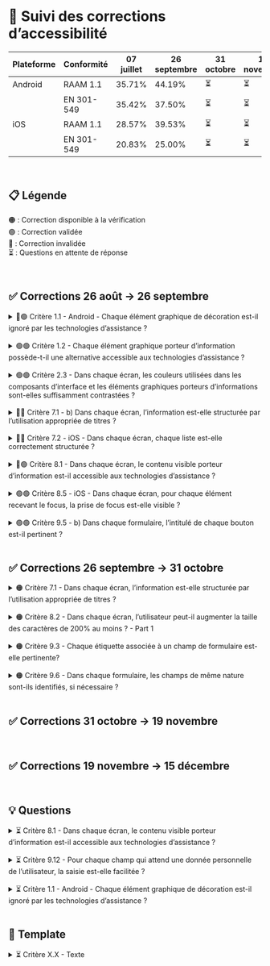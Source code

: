 # 🌈 Suivi des corrections d’accessibilité

| Plateforme | Conformité | 07 juillet | 26 septembre | 31 octobre | 19 novembre | 15 décembre |
| ---------- | ---------- | ---------- | ------------ | ---------- | ----------- | ----------- |
| Android    | RAAM 1.1   | 35.71%     | 44.19%       | ⏳         | ⏳          | ⏳          |
|            | EN 301-549 | 35.42%     | 37.50%       | ⏳         | ⏳          | ⏳          |
| iOS        | RAAM 1.1   | 28.57%     | 39.53%       | ⏳         | ⏳          | ⏳          |
|            | EN 301-549 | 20.83%     | 25.00%       | ⏳         | ⏳          | ⏳          |

<br>

## 📋 Légende

🟠 : Correction disponible à la vérification  
🟢 : Correction validée  
🔴 : Correction invalidée  
⏳ : Questions en attente de réponse

<br>

## ✅ Corrections 26 août → 26 septembre

<details>

<summary> 🔴🟢 Critère 1.1 - Android - Chaque élément graphique de décoration est-il ignoré par les technologies d’assistance ?</summary>

**RAAM** : [Critère 1.1](https://accessibilite.public.lu/fr/raam1.1/referentiel-technique.html#crit-1-1)  
**Ticket** : [PC-37377](https://passculture.atlassian.net/browse/PC-37377)  
**PR** : [#8676](https://github.com/pass-culture/pass-culture-app-native/pull/8676)

**Problème** 😱

- Les emojis étaient vocalisé sur Android car on utilisait `accessibilityHidden` qui ne fonctionne pas.
- Les icons qui étaient présent au début des boutons sont vocalisé "zéro" pour la même raison.

**Correction** 💡

- Refacto du code de `AccessibleTitle` et utilisation de `accessibilityElementsHidden` (iOS) et `importantForAccessibility` (Android) via `hiddenFromScreenReader()` pour ignorer les emojis. Création d'un composant `AccessibleTitle` spécifique web qui permet de garder `aria-hidden` en web pour éviter les problèmes de compatibilité.
- Utilisation du nouveau composant `LinkInsideText` qui ne possède pas d'emojis de lien externe.

**Retours audit** 🔥

iOS : OK

Android : NOK

- (E06) Les puces de listes ont une description similaire (vocalisée "zéro") -> OK elle sont ignorée, mais on peut toujours les atteindre +(nouvelle NC en 7.2)

</details>

<br>

<details>

<summary> 🟢🟢 Critère 1.2 - Chaque élément graphique porteur d’information possède-t-il une alternative accessible aux technologies d’assistance ?</summary>

**RAAM** : [Critère 1.2](https://accessibilite.public.lu/fr/raam1.1/referentiel-technique.html#crit-1-2)  
**Ticket** : [PC-37462](https://passculture.atlassian.net/browse/PC-37462)  
**PR** : [#8653](https://github.com/pass-culture/pass-culture-app-native/pull/8653)

**Problème** 😱

- Pour les SVG, `accessiblityHidden` ne fonctionne pas (car n'existe pas en `react-native`).
- Pour le QR code, il n'est pas accessible au lecteur d'écrans.
- Pour les illustrations des offres et lieux, `accessibilityLabel` n'est pas très clair et compréhensible.

**Correction** 💡

- Pour les SVG, utiliser `accessible` plutôt que `accessiblityHidden`, qui rend disponible l'élément aux lecteurs d'écrans.
- Pour le QR code, il faut ajouter un `accessibilityLabel`, un `accessibilityRole` image et un `accessible` pour rendre la view disponible aux lecteurs d'écrans.
- Pour les illustrations des offres et lieux, il faut simplement changer `accessibilityLabel` pour qu'il soit plus explicite.

</details>

<br>

<details>

<summary> 🟢🟢 Critère 2.3 - Dans chaque écran, les couleurs utilisées dans les composants d’interface et les éléments graphiques porteurs d’informations sont-elles suffisamment contrastées ?</summary>

**RAAM** : [Critère 2.3](https://accessibilite.public.lu/fr/raam1.1/referentiel-technique.html#crit-2-3)  
**Ticket** : [PC-37465](https://passculture.atlassian.net/browse/PC-37465)  
**PR** : [#8577](https://github.com/pass-culture/pass-culture-app-native/pull/8577)

**Problème** 😱  
La bordure du cercle dans les radio button n’était pas suffisamment contrastée pour être visible de tous.

**Correction** 💡  
Utilisation du design token `border.default` à la place de `border.subtle`.

</details>

<br>

<details>

<summary> 🔴🔴 Critère 7.1 - b) Dans chaque écran, l’information est-elle structurée par l’utilisation appropriée de titres ?</summary>

**RAAM** : [Critère 7.1](https://accessibilite.public.lu/fr/raam1.1/referentiel-technique.html#crit-7-1)  
**Ticket** : [PC-37481](https://passculture.atlassian.net/browse/PC-37481)  
**PR** : [#8561](https://github.com/pass-culture/pass-culture-app-native/pull/8561)

**Problème** 😱  
Les titres n’avaient pas de rôle car nous avons ajouté `AccessibilityRole.HEADING` uniquement en web. De plus, ce rôle n’a aucune correspondance en native.

**Correction** 💡  
Utilisation de `AccessibilityRole.HEADER` dans `getHeadingAttrs()` qui permet d’ajouter le rôle dans tous les titres de manière automatique.

**Retours audit** 🔥

iOS : NOK

Android : NOK

- (E04) Les textes "Non conformité", "Dérogation pour charge disproportionnée", "Contenus non soumis à l'obligation d'accessibilité", "Technologies utilisées pour la réalisation de l'application", "Agent utilisateurs, technologies d'assistance et outils utilisés pour vérifier l'accessibilité". Corrections : Le texte "État de conformité" doit être identifié comme un titre (niveau 2 si possible) avec les propriétés natives, par exemple : accessibilityHeading sur Android

- (E09) Le texte "Lieu - Audit Access42". Corrections : Le texte "Lieu - Audit Access42" doit être identifié comme un titre (niveau 1 si possible) avec les propriétés natives, par exemple : accessibilityHeading sur Android. Si possible :

  - Le texte "Modalité de retrait" (niveau 3 si possible)
  - Le texte "Description" (niveau 3 si possible)
  - Le texte "Contact" (niveau 3 si possible)
  - Le texte "Accessibilité" (niveau 3 si possible) (dans ce bloc, sur le même principe, les éléments qui ouvre et ferme du contenu devraient également faire l'objet d'une hiérarchie avec un titrage du contenu)
  - Le texte "Horaires d'ouverture (niveau 3 si possible)

- (E14) Le texte "Rechercher" KO. Corrections : Le texte "Rechercher" doit être identifié comme un titre avec les propriétés natives, par exemple : accessibilityHeading sur Android. Autre cas : Le texte "Livres" (niveau 1 si possible) KO

iOS

</details>

<br>

<details>

<summary> 🔴🔴 Critère 7.2 - iOS - Dans chaque écran, chaque liste est-elle correctement structurée ?</summary>

**RAAM** : [Critère 7.2](https://accessibilite.public.lu/fr/raam1.1/referentiel-technique.html#crit-7-2)  
**Ticket** : [PC-37482](https://passculture.atlassian.net/browse/PC-37482)  
**PR** : [#8607](https://github.com/pass-culture/pass-culture-app-native/pull/8607)

**Problème** 😱  
Certaines listes n’étaient pas identifiées comme des listes `<ul>` et `<li>`.

**Correction** 💡  
Utilisation des composants `Li` associés à des `AccessibilityRole.LIST`.

**Retours audit** 🔥

Android : OK

iOS : NOK

(E02) Les options de recherche dans la modale "Localisation"

(E04) Par exemple :

- Les listes du bloc "Non conformité"
- Les contenus dérogés
- Les technologies utilisées
- Les agents utilisateurs, technologies d'assistance et outils utilisés

(E06) L'ensemble des éléments

Corrections :
Identifier ces éléments comme des listes : créer un container de listes avec List pour iOS.
Dans le cas de contenus HTML (contenus web embarqués), veiller à utiliser les balises HTML appropriées pour créer des listes

</details>

<br>

<details>

<summary> 🔴🟢 Critère 8.1 - Dans chaque écran, le contenu visible porteur d’information est-il accessible aux technologies d’assistance ?</summary>

**RAAM** : [Critère 8.1](https://accessibilite.public.lu/fr/raam1.1/referentiel-technique.html#crit-8-1)  
**Ticket** : [PC-37483](https://passculture.atlassian.net/browse/PC-37483)  
**PR** : [#8579](https://github.com/pass-culture/pass-culture-app-native/pull/8579), [#8662](https://github.com/pass-culture/pass-culture-app-native/pull/8662)

**Problème** 😱  
Certains textes n’étaient pas vocalisés car ils n’étaient pas inclus dans les labels.

**Correction** 💡

- Ajout d’informations dans certains `accessibilityLabel` et/ou suppression d’`accessibilityLabel` inutiles afin d’éviter toute confusion.
- Modification de `tileAccessibilityLabel` pour prendre en compte les tags.

**Retours audit** 🔥

Android : OK

iOS : NOK
Au moins un contenu visible porteur d'information n'est pas accessible aux technologies d'assistance.

Par exemple :

- Les mentions " X J'aime" (indiquées sur certaines offres). -> OK mais le rendu du texte "j'aime" n'est pas bon, Voice Over dit "Joulaime"

</details>

<br>

<details>

<summary> 🟢🟢 Critère 8.5 - iOS - Dans chaque écran, pour chaque élément recevant le focus, la prise de focus est-elle visible ?</summary>

**RAAM** : [Critère 8.5](https://accessibilite.public.lu/fr/raam1.1/referentiel-technique.html#crit-8-5)  
**Ticket** : [PC-37485](https://passculture.atlassian.net/browse/PC-37485)  
**PR** : [#8632](https://github.com/pass-culture/pass-culture-app-native/pull/8632)

**Problème** 😱  
Lorsqu'on navigue sur l'élément `Accordion` le focus n'était pas visible car on utilisait `touchableFocusOutline()` dans un composant `TouchableOpacity`

**Correction** 💡  
L'utilisation de `customFocusOutline()` plutôt que `touchableFocusOutline()` dans le composant `Accordion`

</details>

<br>

<details>
<summary> 🟢🟢 Critère 9.5 - b) Dans chaque formulaire, l’intitulé de chaque bouton est-il pertinent ?</summary>

**RAAM** : [Critère 9.5](https://accessibilite.public.lu/fr/raam1.1/referentiel-technique.html#crit-9-5)  
**Ticket** : [PC-37491](https://passculture.atlassian.net/browse/PC-37491)  
**PR** : [#8593](https://github.com/pass-culture/pass-culture-app-native/pull/8593)

**Problème** 😱  
`accessibilityDescribedBy` n'est pas reconnu en native, ce qui vocalise les UUID.

**Correction** 💡  
`accessibilityHint` permet d'ajouter un élément complémentaire et doit être utilisé à la place.  
Cependant, il n'est pas utilisable sur les textes ; il faut utiliser un `accessibilityLabel` custom (ex : pour les messages d'erreur).  
On ignore les textes/éléments ajoutés dans `accessibilityHint` pour éviter une double vocalisation en utilisant `hiddenFromScreenReader()` avec :

- `accessibilityElementsHidden: true // iOS`
- `importantForAccessibility: 'no' // Android`

</details>

<br>

## ✅ Corrections 26 septembre → 31 octobre

<details>

<summary> 🟠 Critère 7.1 - Dans chaque écran, l’information est-elle structurée par l’utilisation appropriée de titres ?</summary>

**RAAM** : [Critère 7.1](https://accessibilite.public.lu/fr/raam1.1/referentiel-technique.html#crit-7-1)  
**Ticket** : [PC-38205](https://passculture.atlassian.net/browse/PC-38205)  
**PR** : [#8740](https://github.com/pass-culture/pass-culture-app-native/pull/8740)

**Problème** 😱  
- **(E04)** Les sous titres ne sont pas identifié comme des titres mais simplement comme des textes, car n'utilisent pas `getHeadingAttrs()`.
- **(E09)** Le titre dans le header d'un lieu n'est pas identifié comme un titre mais simplement comme un texte, car n'utilise pas `getHeadingAttrs()`.
- **(E14)** Le titre "Rechercher" de la page de recherche n'est pas identifié comme un titre mais simplement comme un texte, car utilise `getHeadingAttrs()` mais sur une `View`. 

**Correction** 💡  
- **(E04)** Utilisation de `getHeadingAttrs(3)` pour les sous titres de type `Typo.BodyAccent`
- **(E09)** Utilisation de `getHeadingAttrs(3)` pour les sous titres de type `Typo.BodyAccent`
- **(E14)** Utilisation de `getHeadingAttrs(1)` sur le texte et non sur le container qui était une `View`

</details>

<br>

<details>

<summary> 🟠 Critère 8.2 - Dans chaque écran, l’utilisateur peut-il augmenter la taille des caractères de 200% au moins ? - Part 1</summary>

**RAAM** : [Critère 8.2](https://accessibilite.public.lu/fr/raam1.1/referentiel-technique.html#crit-8-2)  
**Ticket** : [PC-37484](https://passculture.atlassian.net/browse/PC-37484)  
**PR** : [#8730](https://github.com/pass-culture/pass-culture-app-native/pull/8730)

**Problème** 😱  
Certains éléments ne sont plus lisible lorsqu'il y a un zoom 200% :

- **(E01 / E03 / E04)** Des liens sont tronqué car le composant qui est utilisé pour les afficher n'est pas vrai un texte
- **(E06)** Les éléments dans le "plan du site" sont tronqué car ils n'utilisent pas de composant bouton.
- **(E09)** Les tags ont une hauteur limité, ce qui empeche un texte de s'afficher sur 2 ou 3 lignes.
- **(E12)** La page de statut de la demande de déblocage du crédit ne scroll pas, car on bloque sa hauteur.
- **(E15)** Les options dans le calendrir ont une hauteur et largeur limité, ce qui empeche un texte de s'afficher sur 2 lignes.

**Correction** 💡

- **(E01 / E03 / E04)** Pour les liens tronqué, nous avons utilisé le nouveau composant `LinkInsideText`
- **(E06)** Utilisation de boutons pour tous les éléments du plan du site, qui gère mieux le passage à la ligne et ne tronque pas le texte.
- **(E09)** Utilisation d'une `minHeight` plutôt que `height` pour permettre d'afficher le texte des tags sur plusieurs lignes.
- **(E12)** Utilisation de `flexGrow: 1` plutot que `flex: 1` dans la `ScrollView` pour permettre à la page de scroller.
- **(E15)** Utilisation d'une `minHeight` plutôt que `height` et d'une "minWidth`plutôt que`width` pour permettre d'afficher le texte des options sur plusieurs lignes.

</details>

<br>

<details>

<summary> 🟠 Critère 9.3 - Chaque étiquette associée à un champ de formulaire est-elle pertinente?</summary>

**RAAM** : [Critère 9.3](https://accessibilite.public.lu/fr/raam1.1/referentiel-technique.html#crit-9-3)  
**Ticket** : [PC-37490](https://passculture.atlassian.net/browse/PC-37490)  
**PR** : [#8733](https://github.com/pass-culture/pass-culture-app-native/pull/8733)

**Problème** 😱

- **(E015)** Le champ pour le choix de l'horaire dans la modale "Choix des Options>Horaire n'indique pas "VF" "VO" etc.

**Correction** 💡

- **(E015)** L'`accessibilityLabel` du composant de sélection de l'horaire (`HourChoice.tsx`) n'incluait pas la propriété `description` qui est pourtant montré à l'écran. Après l'inclusion de cette information dans L'`accessibilityLabel`, la restitution des lecteurs d'écran est fidèle à ce qui est présenté visuellement à l'utilisateur.
  <br>

</details>

<br>

<details>

<summary> 🟠 Critère 9.6 - Dans chaque formulaire, les champs de même nature sont-ils identifiés, si nécessaire ?</summary>

**RAAM** : [Critère 9.6](https://accessibilite.public.lu/fr/raam1.1/referentiel-technique.html#crit-9-6)  
**Ticket** : [PC-37492](https://passculture.atlassian.net/browse/PC-37492)  
**PR** : [#8735](https://github.com/pass-culture/pass-culture-app-native/pull/8735)

**Problème** 😱

- (E05) Les boutons radio du bloc « Thème » ne sont pas correctement perçus comme un groupe par les technologies d’assistance.
- (E11) Les boutons checkbox du bloc « CGU & Données » ne sont pas correctement perçus comme un groupe par les technologies d’assistance.
- (E12) Les boutons radio du bloc « Statut » ne sont pas correctement perçus comme un groupe par les technologies d’assistance.

**Correction** 💡

- (E05) Ajout dans l'accessibilityLabel des boutons radio du label du groupe « Thème ».
- (E11) Ajout dans l'accessibilityLabel des boutons checkbox du label du groupe « CGU & Données ».
- (E12) Ajout dans l'accessibilityLabel des boutons radio du label du groupe « Statut ».

</details>

<br>

## ✅ Corrections 31 octobre → 19 novembre

<br>

## ✅ Corrections 19 novembre → 15 décembre

<br>

## 💡 Questions

<details>

<summary> ⏳ Critère 8.1 - Dans chaque écran, le contenu visible porteur d’information est-il accessible aux technologies d’assistance ?</summary>

**RAAM** : [Critère 8.1](https://accessibilite.public.lu/fr/raam1.1/referentiel-technique.html#crit-8-1)  
**Ticket** : [PC-37483](https://passculture.atlassian.net/browse/PC-37483)  
**PR** : [#8579](https://github.com/pass-culture/pass-culture-app-native/pull/8579), [#8662](https://github.com/pass-culture/pass-culture-app-native/pull/8662)

Pour les écrans E09, E015 et E016, nous n'arrivons pas à reproduire les non-conformités, est-ce qu'il s'agissait de tuiles d’offres avec des tags (non vocalisé) ?

</details>

<br>

<details>

<summary> ⏳ Critère 9.12 - Pour chaque champ qui attend une donnée personnelle de l’utilisateur, la saisie est-elle facilitée ?</summary>

**RAAM** : [Critère 9.12](https://accessibilite.public.lu/fr/raam1/referentiel-technique.html#crit-9-12)  
**Ticket** : [PC-37497](https://passculture.atlassian.net/browse/PC-37497)  
**PR** : [#XXXX](https://github.com/pass-culture/pass-culture-app-native/pull/XXXX)

| iOS Version | TextInput Type | Contact Menu AutoFill | Direct Email Suggestion AutoFill | Typing Contact Name AutoFill |
| ----------- | -------------- | --------------------- | -------------------------------- | ---------------------------- |
| 16.4        | Multi-layer    | ❌ Doesn't work       | ❌ Doesn't work                  | ❌ Doesn't work              |
| 16.4        | Basic          | ❌ Doesn't work       | ✅ Works                         | ❌ Doesn't work              |
| 18.3.1      | Multi-layer    | ✅ Works              | ❌ Doesn't work                  | ✅ Works                     |
| 18.3.1      | Basic          | ✅ Works              | ❌ Doesn't work                  | ✅ Works                     |

Legend:
`TextInput` Type Basic = a generic `TextInput` imported directly from `react-native`, with accessibility props:

```ts
<TextInput
 style={{ backgroundColor: 'yellow', height: 40 }}
 textContentType="emailAddress"
 autoComplete="email"
/>
```

`TextInput` Type Multi-layer = our custom input component `EmailInputController`.

</details>

<br>

<details>

<summary> ⏳ Critère 1.1 - Android - Chaque élément graphique de décoration est-il ignoré par les technologies d’assistance ?</summary>

**RAAM** : [Critère 1.1](https://accessibilite.public.lu/fr/raam1.1/referentiel-technique.html#crit-1-1)  
**Ticket** : [PC-37377](https://passculture.atlassian.net/browse/PC-37377)  
**PR** : [#XXXX](https://github.com/pass-culture/pass-culture-app-native/pull/XXXX)

**Problème** 😱  
Lorsque je démarre TalkBack sur la home, toute la home est restitué en Français.
Si je vais dans `HomeModule.tsx` et que je retire `BusinessModule` de l'array de modules, lorsque je démarre Talkback, cette fois-ci il ne restitura que "Bienvenue" et ça sera lu comme si c'était de l'anglais.
Dans tous les cas (si la home est restitué en entièrété en français, ou juste le titre es restitué), lorsque j'appuies manuellement sur un élément de la home, c'est restitué comme si c'était de l'anglais.

En ce qui concerne la restitution non-voulu des emojis contenus dans les titres des divers modules, pour constater ce problème, il faut que l'entièrété de la page soit restitué.

J'ai remarqué qu'il semble y avoir 2 modes de restitution par TalkBack:

- Une automatique qui se déclenche au démarrage de TalkBack quand on est sur la Home
- Une manuelle lorsqu'on appuies sur un élément

C'est dans le premier mode seulement que j'arrive à reproduire la lecture non-voulue des emojis.

Pourquoi la lecture automatique se déclenche seulement sur certaines écrans?

J'ai remarqué que c'était sur les écrans sans entête `headerShown: false` que tout la page est lu. Ou autre hypothèse: la liste de la home est un composant et est lu enitèrement et que le TalkBack ne lit que le premier élément lors de son activation. Peut être que le header prévient la lecture de la liste de la home.

Lors d'une lecture manuelle des éléments de la home, les emojis ne sont pas lus grâce au code existant dans `AccessibleTitle` ou le titre est séparé des emojis qu'il pourrait contenir, et le `accessibilityLabel` est défini à `titleText` (sans l'emoji).

Si je supprime ce `accessibilityLabel`, les emojis dans le titre sont lus, même en lecture manuelle, ce qui me permet de conclure que ce code fonctionne correctement.

**Correction** 💡  
Texte

</details>

<br>

## 📂 Template

<details>

<summary> ⏳ Critère X.X - Texte</summary>

**RAAM** : [Critère X.X](https://accessibilite.public.lu/fr/raam1.1/referentiel-technique.html#crit-X-X)  
**Ticket** : [PC-XXXXX](https://passculture.atlassian.net/browse/PC-XXXXX)  
**PR** : [#XXXX](https://github.com/pass-culture/pass-culture-app-native/pull/XXXX)

**Problème** 😱  
Texte

**Correction** 💡  
Texte

**Retours audit** 🔥
Texte

</details>
